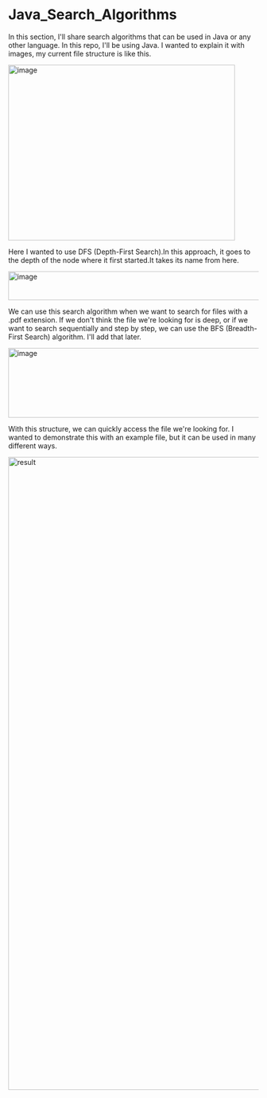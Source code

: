# Java_Search_Algorithms
In this section, I'll share search algorithms that can be used in Java or any other language. In this repo, I'll be using Java.
I wanted to explain it with images, my current file structure is like this. 

<img width="456" height="353" alt="image" src="https://github.com/user-attachments/assets/133bb692-9e45-4c8b-8388-43ace01ab273" />

Here I wanted to use DFS (Depth-First Search).In this approach, it goes to the depth of the node where
it first started.It takes its name from here.

<img width="582" height="58" alt="image" src="https://github.com/user-attachments/assets/78b37030-c8cf-4c9e-b652-6a32754a21d6" />

We can use this search algorithm when we want to search for files with a .pdf extension. 
If we don't think the file we're looking for is deep, or if we want to search sequentially and step by step,
we can use the BFS (Breadth-First Search) algorithm. I'll add that later.

<img width="922" height="140" alt="image" src="https://github.com/user-attachments/assets/c6a55ba4-d673-411b-ac03-5b2c97d9c284" />

With this structure, we can quickly access the file we're looking for. I wanted to demonstrate this with an example file, but it can be used in many different ways.

<img width="1822" height="1272" alt="result" src="https://github.com/user-attachments/assets/7022a74a-d05b-4228-88a0-a32c600cd34f" />





